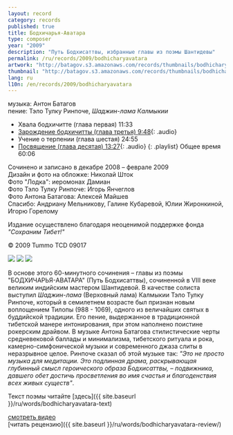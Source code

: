 ```yaml
---
layout: record
category: records
published: true
title: Бодхичарья-Аватара
type: composer
year: "2009"
description: "Путь Бодхисаттвы, избранные главы из поэмы Шантидевы"
permalink: /ru/records/2009/bodhicharyavatara
artwork: "http://batagov.s3.amazonaws.com/records/thumbnails/bodhicharyavatara.jpg"
thumbnail: "http://batagov.s3.amazonaws.com/records/thumbnails/bodhicharyavatara.jpg"
lang: ru
l10n: /en/records/2009/bodhicharyavatara
---
```


музыка: Антон Батагов    
пение: Тэло Тулку Ринпоче, _Шаджин-лама Калмыкии_

- Хвала бодхичитте (глава первая) 11:33
- [Зарождение бодхичитты (глава третья) 9:48](http://batagov.s3.amazonaws.com/records/sounds/bodhicharyavatara%20excerpt1.mp3){: .audio}
- Учение о терпении (глава шестая) 24:55
- [Посвящение (глава десятая) 13:27](http://batagov.s3.amazonaws.com/records/sounds/bodhicharyavatara%20excerpt2.mp3){: .audio}
{: .playlist}
Общее время 60:06  

Сочинено и записано в декабре 2008 – феврале 2009  
Дизайн и фото на обложке: Николай Шток  
Фото "Лодка": иеромонах Дамиан  
Фото Тэло Тулку Ринпоче: Игорь Янчеглов  
Фото Антона Батагова: Алексей Майшев  
Спасибо: Андриану Мельникову, Галине Кубаревой, Юлии Жиронкиной, Игорю Горелому  
  
Издание осуществлено благодаря неоценимой поддержке фонда _"Сохраним Тибет!"_   

© 2009 Tummo TCD 09017  

![](http://batagov.s3.amazonaws.com/records/artwork/telo%20tulku_studio.jpg)
![](http://batagov.s3.amazonaws.com/records/artwork/ABmar09med.jpg)
![](http://batagov.s3.amazonaws.com/records/artwork/boat.jpg)  

В основе этого 60-минутного сочинения – главы из поэмы "БОДХИЧАРЬЯ-АВАТАРА" (Путь Бодхисаттвы), сочиненной в VIII веке великим индийским мастером Шантидевой. В качестве солиста выступил _Шаджин-лама_ (Верховный лама) Калмыкии Тэло Тулку Ринпоче, который в семилетнем возрасте был признан новым воплощением Тилопы (988 - 1069), одного из величайших святых в буддийской традиции. Его пение, выдержанное в традиционной тибетской манере интонирования, при этом наполнено поистине рокерским драйвом. В музыке Антона Батагова стилистические черты средневековой баллады и минимализма, тибетского ритуала и рока, камерно-симфонической музыки и современного джаза слиты в неразрывное целое. Ринпоче сказал об этой музыке так: _"Это не просто музыка для медитации. Это подлинная драма, раскрывающая глубинный смысл героического образа Бодхисаттвы, – подвижника, давшего обет достичь просветления во имя счастья и благоденствия всех живых существ"_.  
  
Текст поэмы читайте [здесь]({{ site.baseurl }}/ru/words/bodhicharyavatara-text)

[смотреть видео](http://www.myspace.com/antonbatagov/videos/bodhicharyavatara/57655618)  
[читать рецензию]({{ site.baseurl }}/ru/words/bodhicharyavatara-review/)